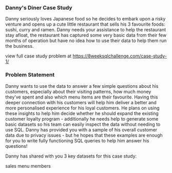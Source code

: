 ### Danny's Diner Case Study
Danny seriously loves Japanese food so he decides to embark upon a risky venture and opens up a cute little restaurant that sells his 3 favourite foods: sushi, curry and ramen. Danny needs your assistance to help the restaurant stay afloat, the restaurant has captured some very basic data from their few months of operation but have no idea how to use their data to help them run the business.

view full case study problem at https://8weeksqlchallenge.com/case-study-1/

### Problem Statement
Danny wants to use the data to answer a few simple questions about his customers, especially about their visiting patterns, how much money they’ve spent and also which menu items are their favourite. Having this deeper connection with his customers will help him deliver a better and more personalised experience for his loyal customers. He plans on using these insights to help him decide whether he should expand the existing customer loyalty program - additionally he needs help to generate some basic datasets so his team can easily inspect the data without needing to use SQL. Danny has provided you with a sample of his overall customer data due to privacy issues - but he hopes that these examples are enough for you to write fully functioning SQL queries to help him answer his questions!

Danny has shared with you 3 key datasets for this case study:

sales
menu
members
